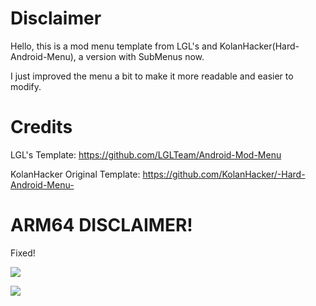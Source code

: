 # Disclaimer
Hello, this is a mod menu template from LGL's and KolanHacker(Hard-Android-Menu), a version with SubMenus now.

I just improved the menu a bit to make it more readable and easier to modify.

# Credits
LGL's Template: https://github.com/LGLTeam/Android-Mod-Menu

KolanHacker Original Template: https://github.com/KolanHacker/-Hard-Android-Menu-

# ARM64 DISCLAIMER!
Fixed!


![](https://i.imgur.com/q4KTFED.jpeg)

![](https://i.imgur.com/SY6djkG.jpeg)
